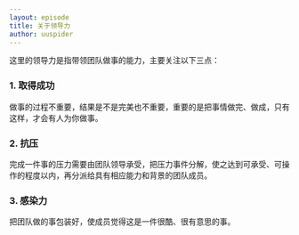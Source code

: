 ```yaml
---
layout: episode
title: 关于领导力
author: uuspider
---
```

这里的领导力是指带领团队做事的能力，主要关注以下三点：

### 1. 取得成功

做事的过程不重要，结果是不是完美也不重要，重要的是把事情做完、做成，只有这样，才会有人为你做事。

### 2. 抗压

完成一件事的压力需要由团队领导承受，把压力事件分解，使之达到可承受、可操作的程度以内，再分派给具有相应能力和背景的团队成员。

### 3. 感染力

把团队做的事包装好，使成员觉得这是一件很酷、很有意思的事。
